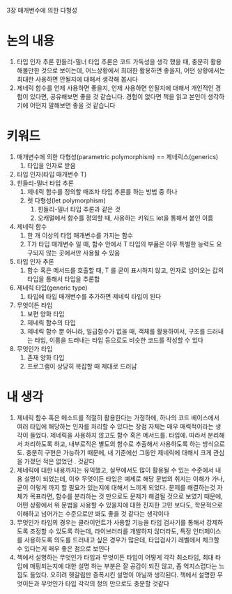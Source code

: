 3장 매개변수에 의한 다형성

# 논의 내용

1. 타입 인자 추론 힌들리-밀너 타입 추론은 코드 가독성을 생각 했을 때, 충분히 활용해볼만한 것으로 보이는데, 어느상황에서 최대한 활용하면 좋을지, 어떤 상황에서는 최대한 사용하면 안될지에 대해서 생각해 봅시다
2. 제네릭 함수를 언제 사용하면 좋을지, 언제 사용하면 안될지에 대해서 개인적인 경험이 있다면, 공유해보면 좋을 것 같습니다. 경험이 없다면 책을 읽고 본인이 생각하기에 어떤지 말해보면 좋을 것 같습니다

# 키워드

1. 매개변수에 의한 다형성(parametric polymorphism) == 제네릭스(generics)
    1. 타입을 인자로 받음
2. 타입 인자(타입 매개변수 T)
3. 힌들리-밀너 타입 추론
    1. 제네릭 함수를 정의할 때조차 타입 추론를 하는 방법 중 하나
    2. 렛 다형성(let polymorphism)
        1. 힌들리-밀너 타입 추론과 같은 것
        2. 오캐멀에서 함수를 정의할 때, 사용하는 키워드 let을 통해서 붙인 이름
4. 제네릭 함수
    1. 한 개 이상의 타입 매개변수를 가지는 함수
    2. T가 타입 매개변수 일 때, 함수 안에서 T 타입의 부품은 아무 특별한 능력도 요구되지 않는 곳에서만 사용될 수 있음
5. 타입 인자 추론
    1. 함수 혹은 메서드를 호출할 때, T 를 굳이 표시하지 않고, 인자로 넘어오는 값의 타입을 통해서 타입을 추론함
6. 제네릭 타입(generic type)
    1. 타입에 타입 매개변수를 추가하면 제네릭 타입이 된다
7. 무엇이든 타입
    1. 보편 양화 타입
    2. 제네릭 함수의 타입
    3. 제네릭 함수 뿐 아니라, 일급함수가 없을 때, 객체를 활용하여서, 구조를 드러내는 타입, 이름을 드러내는 타입 등으로도 비슷한 코드를 작성할 수 있다
8. 무엇인가 타입
    1. 존재 양화 타입
    2. 프로그램이 상당히 복잡할 때 제대로 드러남

# 내 생각

1. 제네릭 함수 혹은 메소드를 적절히 활용한다는 가정하에, 하나의 코드 베이스에서 여러 타입에 해당하는 인자를 처리할 수 있다는 장점 자체는 매우 매력적이라는 생각이 들었다. 제네릭을 사용하지 않고도 함수 혹은 메서드를. 타입에. 따라서 분리해서 처리하도록 하고, 내부로직은 별도의 함수로 추출해서 사용하도록 하는 방식으로도. 충분히 구현은 가능하기 때문에, 내 기준에선 그동안 제네릭에 대해서 크게 관심을 가졌던 적은 없었던 . 것같다
2. 제네릭에 대한 내용까지는 유익했고, 실무에서도 많이 활용될 수 있는 수준에서 내용 설명이 되었는데, 이후 무엇이든 타입은 예제로 해당 문법의 취지는 이해가 가나, 굳이 이렇게 까지 할 필요가 있는지에 대해서 느끼게 되었다. 문제를 해결하는것 자체가 목표라면, 함수를 분리하는 것 만으로도 문제가 해결될 것으로 보였기 때문에, 어떤 상황에서 위 문법을 사용할 수 있을지에 대한 진지한 고민 보다도, 학문적으로 이해하고 넘어가는 수준으로만 봐도 좋을 것 같다는 생각이다
3. 무엇인가 타입의 경우는 클라이언트가 사용할 기능을 타입 검사기를 통해서 강제하도록 조정할 수 있도록 하는데, 라이브러리를 개발하지 않더라도, 특정 인터페이스를 사용하도록 의도를 드러내고 싶은 경우가 많은데, 타입검사기 레벨에서 체크할 수 있다는게 매우 좋은 점으로 보인다
4. 책에서 설명하는 무엇인가 타입과 무엇이든 타입이 어떻게 각각 최소타입, 최대 타입에 매핑되는지에 대한 설명 하는 부분은 잘 공감이 되진 않고, 좀 억지스럽다는 느낌도 들었다. 오히려 헷갈림만 증폭시킨 설명이 아닐까 생각된다. 책에서 설명한 무엇이든과 무엇인가 타입 각각의 정의 만으로도 충분할 것같다
